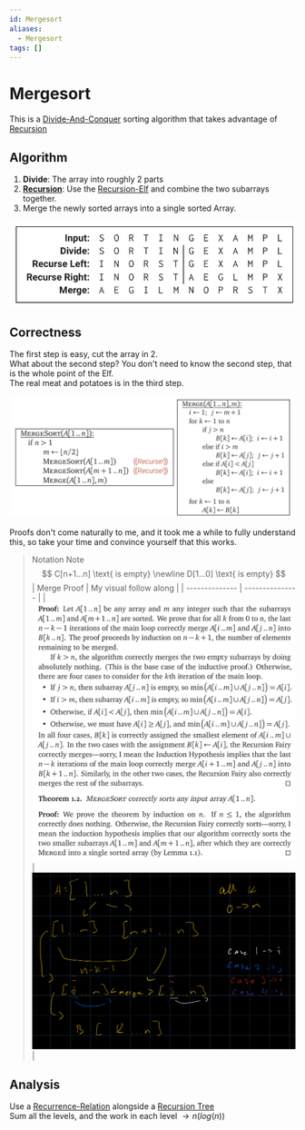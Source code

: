 ```yaml
---
id: Mergesort
aliases:
  - Mergesort
tags: []
---
```


# Mergesort
This is a [Divide-And-Conquer](./Divide-And-Conquer) sorting algorithm that takes advantage of [Recursion](./Recursion.md)

## Algorithm 
1. **Divide**: The array into roughly 2 parts
2. **[Recursion](./Recursion)**: Use the [Recursion-Elf](./Recursion-Elf) and combine the two subarrays together.  
3. Merge the newly sorted arrays into a single sorted Array. 

![mergesortExample](../Images/mergeSortExample.png) 

## Correctness 
The first step is easy, cut the array in 2.  
What about the second step? You don't need to know the second step, that is the whole point of the Elf.  
The real meat and potatoes is in the third step. 

![mergesort.png](../Images/mergesort.PNG)

Proofs don't come naturally to me, and it took me a while to fully understand this, so take your time and convince yourself that this works.  
> Notation Note 
$$
C[n+1...n] \text{ is empty}
\newline
D[1...0] \text{ is empty}
$$
| Merge Proof | My visual follow along |
| -------------- | --------------- |
| ![Merge Proof](../Images/mergeProof.png) | ![followAlong](../Images/followAlong.jpg) |

## Analysis 
Use a [Recurrence-Relation](./Recurrence-Relation.md) alongside a [Recursion Tree](./Recursion%20Trees.md)  
Sum all the levels, and the work in each level $\rightarrow n(log(n))$


